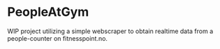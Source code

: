 # PeopleAtGym
WIP project utilizing a simple webscraper to obtain realtime data from a people-counter on fitnesspoint.no.
